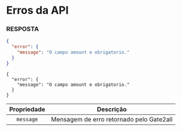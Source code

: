 # Erros da API

### RESPOSTA

```json
{
  "error": {
    "message": "O campo amount e obrigatorio."
  }
}
```


```shell
{
  "error": {
    "message": "O campo amount e obrigatorio."
  }
}
```


Propriedade | Descrição
:----------:|---------|
|`message`|Mensagem de erro retornado pelo Gate2all